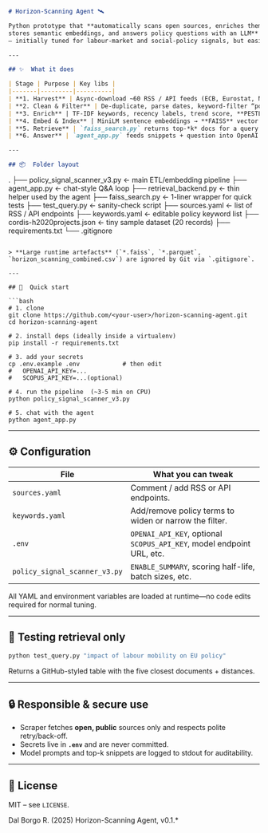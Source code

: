 ```markdown
# Horizon-Scanning Agent 🛰️  

Python prototype that **automatically scans open sources, enriches them with NLP,
stores semantic embeddings, and answers policy questions with an LLM**  
– initially tuned for labour-market and social-policy signals, but easily retargeted.

---

## ✨  What it does

| Stage | Purpose | Key libs |
|-------|---------|----------|
| **1. Harvest** | Async-download ~60 RSS / API feeds (ECB, Eurostat, NYT, Scopus, OpenAIRE, CORDIS, …) | `httpx`, `feedparser`, `xml.etree`, `tenacity` |
| **2. Clean & Filter** | De-duplicate, parse dates, keyword-filter “policy” terms | `pandas`, `re` |
| **3. Enrich** | TF-IDF keywords, recency labels, trend score, **PESTLE** zero-shot tags | `scikit-learn`, `transformers` |
| **4. Embed & Index** | MiniLM sentence embeddings → **FAISS** vector index (+ metadata parquet) | `sentence-transformers`, `faiss-cpu` |
| **5. Retrieve** | `faiss_search.py` returns top-*k* docs for a query |  |
| **6. Answer** | `agent_app.py` feeds snippets + question into OpenAI GPT-4o (or any compatible endpoint) | `openai` |

---

## 📦  Folder layout

```

.
├── policy\_signal\_scanner\_v3.py   ← main ETL/embedding pipeline
├── agent\_app.py                  ← chat-style Q\&A loop
├── retrieval\_backend.py          ← thin helper used by the agent
├── faiss\_search.py               ← 1-liner wrapper for quick tests
├── test\_query.py                 ← sanity-check script
├── sources.yaml                  ← list of RSS / API endpoints
├── keywords.yaml                 ← editable policy keyword list
├── cordis-h2020projects.json     ← tiny sample dataset (20 records)
├── requirements.txt
└── .gitignore

````

> **Large runtime artefacts** (`*.faiss`, `*.parquet`, `horizon_scanning_combined.csv`) are ignored by Git via `.gitignore`.

---

## 🚀  Quick start

```bash
# 1. clone
git clone https://github.com/<your-user>/horizon-scanning-agent.git
cd horizon-scanning-agent

# 2. install deps (ideally inside a virtualenv)
pip install -r requirements.txt

# 3. add your secrets
cp .env.example .env            # then edit
#   OPENAI_API_KEY=...
#   SCOPUS_API_KEY=...(optional)

# 4. run the pipeline  (~3-5 min on CPU)
python policy_signal_scanner_v3.py

# 5. chat with the agent
python agent_app.py
````

---

## ⚙️  Configuration

| File                          | What you can tweak                                                    |
| ----------------------------- | --------------------------------------------------------------------- |
| `sources.yaml`                | Comment / add RSS or API endpoints.                                   |
| `keywords.yaml`               | Add/remove policy terms to widen or narrow the filter.                |
| `.env`                        | `OPENAI_API_KEY`, optional `SCOPUS_API_KEY`, model endpoint URL, etc. |
| `policy_signal_scanner_v3.py` | `ENABLE_SUMMARY`, scoring half-life, batch sizes, etc.                |

All YAML and environment variables are loaded at runtime—no code edits required for normal tuning.

---

## 🧐  Testing retrieval only

```bash
python test_query.py "impact of labour mobility on EU policy"
```

Returns a GitHub-styled table with the five closest documents + distances.

---

## 🔒  Responsible & secure use

* Scraper fetches **open, public** sources only and respects polite retry/back-off.
* Secrets live in **`.env`** and are never committed.
* Model prompts and top-k snippets are logged to stdout for auditability.

---

## 📝  License

MIT – see `LICENSE`.

Dal Borgo R. (2025) Horizon-Scanning Agent, v0.1.*

```
```

